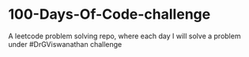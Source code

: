 # 100-Days-Of-Code-challenge
A leetcode problem solving repo, where each day I will solve a problem under #DrGViswanathan challenge

